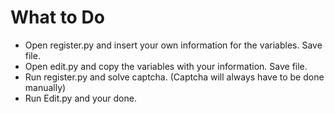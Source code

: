 # What to Do

* Open register.py and insert your own information for the variables. Save file.
* Open edit.py and copy the variables with your information. Save file.
* Run register.py and solve captcha. (Captcha will always have to be done manually)
* Run Edit.py and your done.